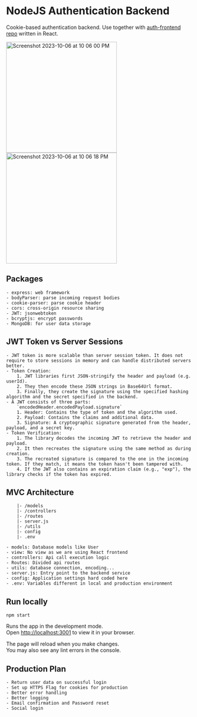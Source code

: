# NodeJS Authentication Backend

Cookie-based authentication backend. Use together with [auth-frontend repo](https://github.com/hitpoint6/auth-frontend) written in React.

<img width="300" alt="Screenshot 2023-10-06 at 10 06 00 PM" src="https://github.com/hitpoint6/auth-backend/assets/62563309/f41c92a3-7567-465d-8cba-83ef51dff89d">
<img width="300" alt="Screenshot 2023-10-06 at 10 06 18 PM" src="https://github.com/hitpoint6/auth-backend/assets/62563309/8df705b7-e0be-46ca-a44f-fdff0a036487">

## Packages

    - express: web framework
    - bodyParser: parse incoming request bodies
    - cookie-parser: parse cookie header
    - cors: cross-origin resource sharing
    - JWT: jsonwebtoken
    - bcryptjs: encrypt passwords
    - MongoDB: for user data storage

## JWT Token vs Server Sessions

    - JWT token is more scalable than server session token. It does not require to store sessions in memory and can handle distributed servers better.
    - Token Creation:
        1. JWT libraries first JSON-stringify the header and payload (e.g. userId).
        2. They then encode these JSON strings in Base64Url format.
        3. Finally, they create the signature using the specified hashing algorithm and the secret specified in the backend.
    - A JWT consists of three parts:
        `encodedHeader.encodedPayload.signature`
        1. Header: Contains the type of token and the algorithm used.
        2. Payload: Contains the claims and additional data.
        3. Signature: A cryptographic signature generated from the header, payload, and a secret key.
    - Token Verification:
        1. The library decodes the incoming JWT to retrieve the header and payload.
        2. It then recreates the signature using the same method as during creation.
        3. The recreated signature is compared to the one in the incoming token. If they match, it means the token hasn't been tampered with.
        4. If the JWT also contains an expiration claim (e.g., "exp"), the library checks if the token has expired.

## MVC Architecture

        |- /models
        |- /controllers
        |- /routes
        |- server.js
        |- /utils
        |- config
        |- .env

    - models: Database models like User
    - view: No view as we are using React frontend
    - controllers: Api call execution logic
    - Routes: Divided api routes
    - utils: database connection, encoding...
    - server.js: Entry point to the backend service
    - config: Application settings hard coded here
    - .env: Variables different in local and production environment

## Run locally

`npm start`

Runs the app in the development mode.\
Open [http://localhost:3001](http://localhost:3001) to view it in your browser.

The page will reload when you make changes.\
You may also see any lint errors in the console.

## Production Plan

    - Return user data on successful login
    - Set up HTTPS Flag for cookies for production
    - Better error handling
    - Better logging
    - Email confirmation and Password reset
    - Social login
